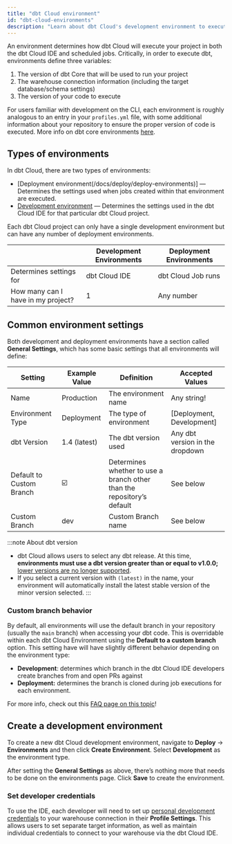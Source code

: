```yaml
---
title: "dbt Cloud environment"
id: "dbt-cloud-environments"
description: "Learn about dbt Cloud's development environment to execute your project in the IDE"
---
```


An environment determines how dbt Cloud will execute your project in both the dbt Cloud IDE and scheduled jobs. Critically, in order to execute dbt, environments define three variables:

1. The version of dbt Core that will be used to run your project
2. The warehouse connection information (including the target database/schema settings)
3. The version of your code to execute

For users familiar with development on the CLI, each environment is roughly analogous to an entry in your `profiles.yml` file, with some additional information about your repository to ensure the proper version of code is executed. More info on dbt core environments [here](/docs/core/dbt-core-environments).

## Types of environments

In dbt Cloud, there are two types of environments:
- [Deployment environment(/docs/deploy/deploy-environments)] &mdash; Determines the settings used when jobs created within that environment are executed. 
- [Development environment](#create-a-development-environment) &mdash; Determines the settings used in the dbt Cloud IDE for that particular dbt Cloud project. 

Each dbt Cloud project can only have a single development environment but can have any number of deployment environments.

|  | Development Environments | Deployment Environments |
| --- | --- | --- |
| Determines settings for | dbt Cloud IDE | dbt Cloud Job runs |
| How many can I have in my project? | 1 | Any number |

## Common environment settings

Both development and deployment environments have a section called **General Settings**, which has some basic settings that all environments will define:

| Setting | Example Value | Definition | Accepted Values |
| --- | --- | --- | --- |
| Name | Production  | The environment name  | Any string! |
| Environment Type | Deployment | The type of environment | [Deployment, Development] |
| dbt Version | 1.4 (latest) | The dbt version used  | Any dbt version in the dropdown |
| Default to Custom Branch | ☑️ | Determines whether to use a branch other than the repository’s default  | See below |
| Custom Branch | dev | Custom Branch name | See below |

:::note About dbt version

- dbt Cloud allows users to select any dbt release. At this time, **environments must use a dbt version greater than or equal to v1.0.0;** [lower versions are no longer supported](/docs/dbt-versions/upgrade-core-in-cloud).
- If you select a current version with `(latest)` in the name, your environment will automatically install the latest stable version of the minor version selected.
:::

### Custom branch behavior

By default, all environments will use the default branch in your repository (usually the `main` branch) when accessing your dbt code. This is overridable within each dbt Cloud Environment using the **Default to a custom branch** option. This setting have will have slightly different behavior depending on the environment type:

- **Development**: determines which branch in the dbt Cloud IDE developers create branches from and open PRs against
- **Deployment:** determines the branch is cloned during job executions for each environment.

For more info, check out this [FAQ page on this topic](/faqs/Environments/custom-branch-settings)!

## Create a development environment

To create a new dbt Cloud development environment, navigate to **Deploy** -> **Environments** and then click **Create Environment**. Select **Development** as the environment type.

After setting the **General Settings** as above, there’s nothing more that needs to be done on the environments page. Click **Save** to create the environment.

### Set developer credentials

To use the IDE, each developer will need to set up [personal development credentials](/docs/cloud/dbt-cloud-ide/develop-in-the-cloud#access-the-cloud-ide) to your warehouse connection in their **Profile Settings**. This allows users to set separate target information, as well as maintain individual credentials to connect to your warehouse via the dbt Cloud IDE.


<Lightbox src="/img/docs/dbt-cloud/refresh-ide/new-environment-fields.png" width="85%" height="100" title="Creating a development environment"/>
